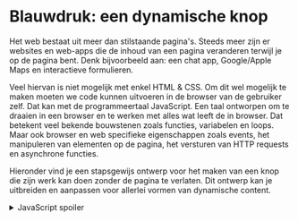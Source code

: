 # Blauwdruk: een dynamische knop

Het web bestaat uit meer dan stilstaande pagina's. Steeds meer zijn er websites en web-apps die de inhoud van een pagina veranderen terwijl je op de pagina bent. Denk bijvoorbeeld aan: een chat app, Google/Apple Maps en interactieve formulieren. 

Veel hiervan is niet mogelijk met enkel HTML & CSS. Om dit wel mogelijk te maken moeten we code kunnen uitvoeren in de browser van de gebruiker zelf. Dat kan met de programmeertaal JavaScript. Een taal ontworpen om te draaien in een browser en te werken met alles wat leeft de in browser. Dat betekent veel bekende bouwstenen zoals functies, variabelen en loops. Maar ook browser en web specifieke eigenschappen zoals events, het manipuleren van elementen op de pagina, het versturen van HTTP requests en asynchrone functies. 

Hieronder vind je een stapsgewijs ontwerp voor het maken van een knop die zijn werk kan doen zonder de pagina te verlaten. Dit ontwerp kan je uitbreiden en aanpassen voor allerlei vormen van dynamische content.

<details markdown="1"><summary markdown="span">JavaScript spoiler</summary>
    <code>
        <script>
            const buttons = document.querySelectorAll(".favorite-button")

            buttons.forEach((button) => {
                button.addEventListener("click", () => {
                    fetch("/api/favorite/" + button.dataset.isbn)
                        .then((response) => response.json())
                        .then((json) => {
                            if (json.is_favorite) {
                                button.innerText = "❤️"
                            }
                            else {
                                button.innerText = "♡"
                            }
                        }).catch((error) => button.innerText = "ERROR!")
                })
            })
        </script>
    </code>
</details>

## Enkel Flask + HTML & CSS
    